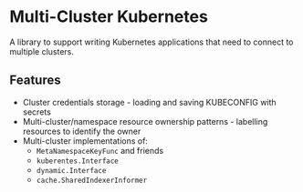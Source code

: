# Multi-Cluster Kubernetes

A library to support writing Kubernetes applications that need to connect to multiple clusters.

## Features

* Cluster credentials storage - loading and saving KUBECONFIG with secrets
* Multi-cluster/namespace resource ownership patterns - labelling resources to identify the owner
* Multi-cluster implementations of:
    * `MetaNamespaceKeyFunc` and friends
    * `kuberentes.Interface`
    * `dynamic.Interface`
    * `cache.SharedIndexerInformer`
